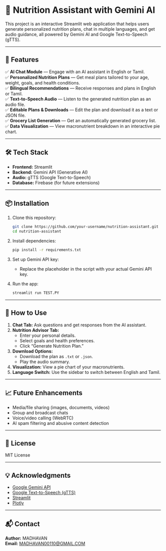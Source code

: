 
# 🌿 Nutrition Assistant with Gemini AI

This project is an interactive Streamlit web application that helps users generate personalized nutrition plans, chat in multiple languages, and get audio guidance, all powered by Gemini AI and Google Text-to-Speech (gTTS).

---

## 🚀 Features

✅ **AI Chat Module** — Engage with an AI assistant in English or Tamil.  
✅ **Personalized Nutrition Plans** — Get meal plans tailored to your age, weight, goals, and health conditions.  
✅ **Bilingual Recommendations** — Receive responses and plans in English or Tamil.  
✅ **Text-to-Speech Audio** — Listen to the generated nutrition plan as an audio file.  
✅ **Editable Plans & Downloads** — Edit the plan and download it as a text or JSON file.  
✅ **Grocery List Generation** — Get an automatically generated grocery list.  
✅ **Data Visualization** — View macronutrient breakdown in an interactive pie chart.

---

## 🛠️ Tech Stack

- **Frontend:** Streamlit  
- **Backend:** Gemini API (Generative AI)  
- **Audio:** gTTS (Google Text-to-Speech)  
- **Database:** Firebase (for future extensions)

---

## 📦 Installation

1. Clone this repository:
   ```bash
   git clone https://github.com/your-username/nutrition-assistant.git
   cd nutrition-assistant
   ```

2. Install dependencies:
   ```bash
   pip install -r requirements.txt
   ```

3. Set up Gemini API key:
   - Replace the placeholder in the script with your actual Gemini API key.

4. Run the app:
   ```bash
   streamlit run TEST.PY
   ```

---

## 💬 How to Use

1. **Chat Tab:** Ask questions and get responses from the AI assistant.
2. **Nutrition Advisor Tab:**  
   - Enter your personal details.  
   - Select goals and health preferences.  
   - Click “Generate Nutrition Plan.”
3. **Download Options:**  
   - Download the plan as `.txt` or `.json`.  
   - Play the audio summary.
4. **Visualization:** View a pie chart of your macronutrients.
5. **Language Switch:** Use the sidebar to switch between English and Tamil.

---

## 📈 Future Enhancements

- Media/file sharing (images, documents, videos)  
- Group and broadcast chats  
- Voice/video calling (WebRTC)  
- AI spam filtering and abusive content detection

---

## 📝 License

MIT License

---

## 💡 Acknowledgments

- [Google Gemini API](https://ai.google.dev/)  
- [Google Text-to-Speech (gTTS)](https://pypi.org/project/gTTS/)  
- [Streamlit](https://streamlit.io/)  
- [Plotly](https://plotly.com/python/)

---

## 📬 Contact

**Author:** MADHAVAN  
**Email:** MADHAVAN00110@GMAIL.COM 
